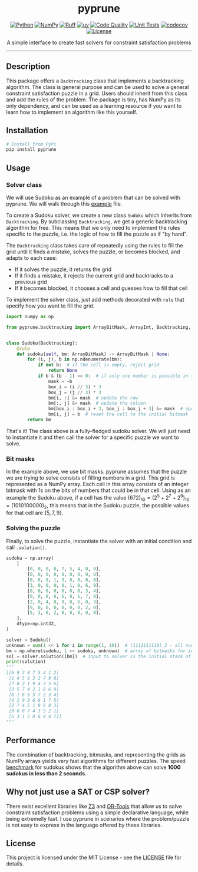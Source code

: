 <div align="center">

# pyprune
[![Python](https://img.shields.io/badge/Python-3776ab?logo=python&logoColor=white)](https://www.python.org/)
[![NumPy](https://img.shields.io/badge/NumPy-4dabcf?logo=numpy&logoColor=white)](https://numpy.org/)
[![Ruff](https://img.shields.io/badge/Ruff-261230?logo=ruff&logoColor=white)](https://github.com/astral-sh/ruff)
[![uv](https://img.shields.io/badge/uv-de5fe9?logo=uv&logoColor=white)](https://github.com/astral-sh/uv)
[![Code Quality](https://github.com/miguelbper/pyprune/actions/workflows/code-quality.yaml/badge.svg)](https://github.com/miguelbper/pyprune/actions/workflows/code-quality.yaml)
[![Unit Tests](https://github.com/miguelbper/pyprune/actions/workflows/tests.yaml/badge.svg)](https://github.com/miguelbper/pyprune/actions/workflows/tests.yaml)
[![codecov](https://codecov.io/gh/miguelbper/pyprune/graph/badge.svg)](https://codecov.io/gh/miguelbper/pyprune)
[![License](https://img.shields.io/badge/License-MIT-green.svg?labelColor=gray)](LICENSE)

A simple interface to create fast solvers for constraint satisfaction problems

</div>

---

## Description

This package offers a `Backtracking` class that implements a backtracking algorithm. The class is general purpose and can be used to solve a general constraint satisfaction puzzle in a grid. Users should inherit from this class and add the rules of the problem. The package is tiny, has NumPy as its only dependency, and can be used as a learning resource if you want to learn how to implement an algorithm like this yourself.

## Installation

```bash
# Install from PyPi
pip install pyprune
```

## Usage

### Solver class

We will use Sudoku as an example of a problem that can be solved with pyprune. We will walk through this [example](pyprune/sudoku/sudoku.py) file.

To create a Sudoku solver, we create a new class `Sudoku` which inherits from
`Backtracking`. By subclassing `Backtracking`, we get a generic backtracking
algorithm for free. This means that we only need to implement the rules
specific to the puzzle, i.e. the logic of how to fill the puzzle as if "by hand".

The `Backtracking` class takes care of repeatedly using the rules to fill the
grid until it finds a mistake, solves the puzzle, or becomes blocked, and adapts
to each case:
- If it solves the puzzle, it returns the grid
- If it finds a mistake, it rejects the current grid and backtracks to a previous grid
- If it becomes blocked, it chooses a cell and guesses how to fill that cell

To implement the solver class, just add methods decorated with `rule` that
specify how you want to fill the grid.

```python
import numpy as np

from pyprune.backtracking import ArrayBitMask, ArrayInt, Backtracking, rule


class Sudoku(Backtracking):
    @rule
    def sudoku(self, bm: ArrayBitMask) -> ArrayBitMask | None:
        for (i, j), b in np.ndenumerate(bm):
            if not b:  # if the cell is empty, reject grid
                return None
            if b & (b - 1) == 0:  # if only one number is possible in this cell...
                mask = ~b
                box_i = (i // 3) * 3
                box_j = (j // 3) * 3
                bm[i, :] &= mask  # update the row
                bm[:, j] &= mask  # update the column
                bm[box_i : box_i + 3, box_j : box_j + 3] &= mask  # update the box
                bm[i, j] = b  # reset the cell to the initial bitmask
        return bm
```

That's it! The class above is a fully-fledged sudoku solver. We will just need to instantiate it and then call the solver for a specific puzzle we want to solve.

### Bit masks

In the example above, we use bit masks. pyprune assumes that the puzzle we are trying to solve consists of filling numbers in a grid. This grid is represented as a NumPy array. Each cell in this array consists of an integer bitmask with 1s on the bits of numbers that could be in that cell. Using as an example the Sudoku above, if a cell has the value $`(672)_{10} = (2^5 + 2^7 + 2^9)_{10} = (1010100000)_2`$, this means that in the Sudoku puzzle, the possible values for that cell are $`\{5,7,9\}`$.

### Solving the puzzle

Finally, to solve the puzzle, instantiate the solver with an initial condition and call `.solution()`.

```python
sudoku = np.array(
    [
        [0, 0, 0, 0, 7, 5, 4, 0, 0],
        [0, 0, 0, 0, 0, 0, 0, 0, 8],
        [0, 8, 0, 1, 9, 0, 0, 0, 0],
        [3, 0, 0, 0, 0, 1, 0, 6, 0],
        [0, 0, 0, 0, 0, 0, 0, 3, 4],
        [0, 0, 0, 0, 6, 8, 1, 7, 0],
        [2, 0, 4, 0, 0, 0, 6, 0, 3],
        [9, 0, 0, 0, 0, 0, 0, 2, 0],
        [5, 3, 0, 2, 0, 0, 0, 0, 0],
    ],
    dtype=np.int32,
)

solver = Sudoku()
unknown = sum(1 << i for i in range(1, 10))  # (1111111110)_2 - all numbers are possible
bm = np.where(sudoku, 1 << sudoku, unknown)  # array of bitmasks for initial grid
sol = solver.solution([bm])  # input to solver is the initial stack of ArrayBitMask
print(solution)
"""
[[6 9 3 8 7 5 4 1 2]
 [1 4 5 6 3 2 7 9 8]
 [7 8 2 1 9 4 3 5 6]
 [3 5 7 4 2 1 8 6 9]
 [8 1 6 9 5 7 2 3 4]
 [4 2 9 3 6 8 1 7 5]
 [2 7 4 5 1 9 6 8 3]
 [9 6 8 7 4 3 5 2 1]
 [5 3 1 2 8 6 9 4 7]]
"""
```

## Performance

The combination of backtracking, bitmasks, and representing the grids as NumPy arrays yields very fast algorithms for different puzzles. The speed [benchmark](pyprune/sudoku/benchmark.py) for sudokus shows that the algorithm above can solve **1000 sudokus in less than 2 seconds**.

## Why not just use a SAT or CSP solver?

There exist excellent libraries like [Z3](https://github.com/Z3Prover/z3) and [OR-Tools](https://github.com/google/or-tools) that allow us to solve constraint satisfaction problems using a simple declarative language, while being extremelly fast. I use pyprune in scenarios where the problem/puzzle is not easy to express in the language offered by these libraries.

## License

This project is licensed under the MIT License - see the [LICENSE](LICENSE) file for details.
